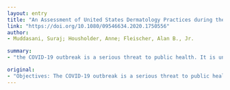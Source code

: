 ```yaml
---
layout: entry
title: "An Assessment of United States Dermatology Practices during the COVID-19 Outbreak"
link: "https://doi.org/10.1080/09546634.2020.1750556"
author:
- Muddasani, Suraj; Housholder, Anne; Fleischer, Alan B., Jr.

summary:
- "the COVID-19 outbreak is a serious threat to public health. It is unknown if dermatologists are assisting with the public health officials' recommendations for social distancing by closing their practice or limiting their practice to the treatment of emergency conditions. Of the 60 dermatology practices selected for the study, 55 were successfully contacted (92% contact rate) Of these practices, 29 (53%) were open, 17 (31%) were only seeing urgent patients and 9 (16%) were closed."

original:
- "Objectives: The COVID-19 outbreak is a serious threat to public health and social distancing on the part of individuals can help contain the epidemic. It is unknown if dermatologists are assisting with the public health officials' recommendations for social distancing by closing their practice or limiting their practice to the treatment of emergency conditions. This study examines the activity level of dermatology practices during the United States COVID-19 outbreak.Methods: We performed scripted phone calls to 60 dermatology practices in six different counties in the United Stated during the COVID-19 outbreak. We assessed if practices are open and if they are serving patients with urgent and non-urgent conditions.Results: Of the 60 dermatologists selected for the study, 55 were successfully contacted (92% contact rate). Of these practices, 29 (53%) were open, 17 (31%) were only seeing urgent patients and 9 (16%) were closed. New York, New York had 2 (20%) open offices which was the lowest proportion of any county (p=.04). Counties with higher prevalence had fewer open offices (p<.01, R(2)=.7).Conclusions: Many practices have restricted their level of operation especially in higher areas of COVID-19 prevalence, likely to help facilitate social distancing."
---
```


